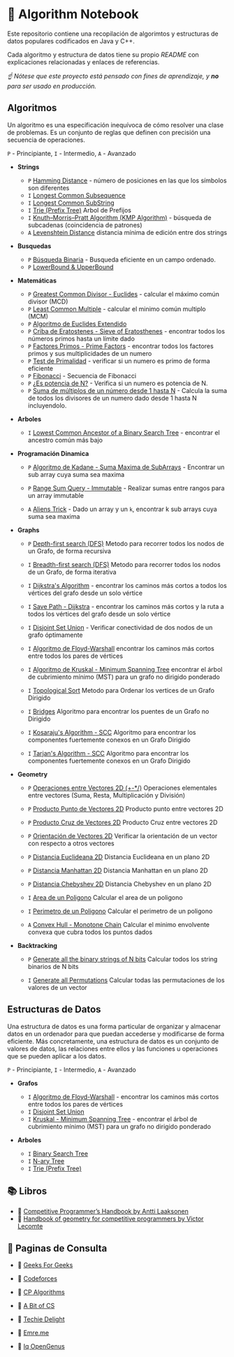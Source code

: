 # :pushpin: Algorithm Notebook

Este repositorio contiene una recopilación de algorimtos y estructuras de datos populares codificados en Java y C++.

Cada algoritmo y estructura de datos tiene su propio _README_ con explicaciones relacionadas y enlaces de referencias.

*☝ Nótese que este proyecto está pensado con fines de aprendizaje,
y **no** para ser usado en producción.*

## Algoritmos

Un algoritmo es una especificación inequívoca de cómo resolver una clase de problemas. Es un conjunto de reglas que definen con precisión una secuencia de operaciones.

`P` - Principiante, `I` - Intermedio, `A` - Avanzado

* **Strings**
    * `P` [Hamming Distance](https://github.com/LuisMBaezCo/AlgorithmNotebook/tree/master/String/Hamming%20Distance) - número de posiciones en las que los símbolos son diferentes
    * `I` [Longest Common Subsequence](https://github.com/LuisMBaezCo/AlgorithmNotebook/tree/master/String/Longest%20Common%20Subsequence)
    * `I` [Longest Common SubString](https://github.com/LuisMBaezCo/AlgorithmNotebook/tree/master/String/Longest%20Common%20SubString)
    * `I` [Trie (Prefix Tree)](https://github.com/LuisMBaezCo/AlgorithmNotebook/tree/master/String/Prefix%20Tree%20-%20Trie) Arbol de Prefijos
    * `I` [Knuth–Morris–Pratt Algorithm (KMP Algorithm)](https://github.com/LuisMBaezCo/AlgorithmNotebook/tree/master/String/Knuth-Morris-Pratt) - búsqueda de subcadenas (coincidencia de patrones) 
    * `A` [Levenshtein Distance](https://github.com/LuisMBaezCo/AlgorithmNotebook/tree/master/String/Levenshtein%20Distance) distancia mínima de edición entre dos strings

* **Busquedas**
    * `P` [Búsqueda Binaria](https://github.com/LuisMBaezCo/AlgorithmNotebook/tree/master/Searches/Binary%20Search/Binary%20Search) -  Busqueda eficiente en un campo ordenado.
    * `P` [LowerBound & UpperBound](https://github.com/LuisMBaezCo/AlgorithmNotebook/tree/master/Searches/Binary%20Search/LowerBound%20%26%20UpperBound)

* **Matemáticas**
    * `P` [Greatest Common Divisor - Euclides](https://github.com/LuisMBaezCo/AlgorithmNotebook/tree/master/Math/GCD-LCM/GCD) - calcular el máximo común divisor (MCD)
    * `P` [Least Common Multiple](https://github.com/LuisMBaezCo/AlgorithmNotebook/tree/master/Math/GCD-LCM/LCM) - calcular el minimo común multiplo (MCM)
    * `P` [Algoritmo de Euclides Extendido](#)
    * `P` [Criba de Eratostenes - Sieve of Eratosthenes](https://github.com/LuisMBaezCo/AlgorithmNotebook/tree/master/Math/Prime%20Numbers/Sieve%20of%20Eratosthenes) - encontrar todos los números primos hasta un límite dado
    * `P` [Factores Primos - Prime Factors](https://github.com/LuisMBaezCo/AlgorithmNotebook/tree/master/Math/Prime%20Numbers/Prime%20Factors) - encontrar todos los factores primos y sus multiplicidades de un numero
    * `P` [Test de Primalidad](https://github.com/LuisMBaezCo/AlgorithmNotebook/tree/master/Math/Prime%20Numbers/Primality%20Test) - verificar si un numero es primo de forma eficiente
    * `P` [Fibonacci](https://github.com/LuisMBaezCo/AlgorithmNotebook/tree/master/Math/Fibonacci) - Secuencia de Fibonacci
    * `P` [¿Es potencia de N?](https://github.com/LuisMBaezCo/AlgorithmNotebook/tree/master/Math/Toolbox/It%20is%20Power%20of%20N) - Verifica si un numero es potencia de N.
    * `P` [Suma de múltiplos de un número desde 1 hasta N](https://github.com/LuisMBaezCo/AlgorithmNotebook/tree/master/Math/Toolbox/Sum%20of%20multiples%20of%20a%20number%20up%20to%20N) - Calcula la suma de todos los divisores de un numero dado desde 1 hasta N incluyendolo.

* **Arboles**
    * `I` [Lowest Common Ancestor of a Binary Search Tree](https://github.com/LuisMBaezCo/AlgorithmNotebook/tree/master/Tree/Lowest%20Common%20Ancestor%20-%20BST) - encontrar el ancestro común más bajo

* **Programación Dinamica**
    * `P` [Algoritmo de Kadane - Suma Maxima de SubArrays](https://github.com/LuisMBaezCo/AlgorithmNotebook/tree/master/Dynamic%20Programming/Algoritmo%20de%20Kadane%20-%20Suma%20Maxima%20de%20SubArrays) - Encontrar un sub array cuya suma sea maxima
    * `P` [Range Sum Query - Immutable](https://github.com/LuisMBaezCo/AlgorithmNotebook/tree/master/Dynamic%20Programming/Range%20Sum%20Query%20-%20Immutable) - Realizar sumas entre rangos para un array immutable

    * `A` [Aliens Trick](https://github.com/LuisMBaezCo/AlgorithmNotebook/tree/master/Dynamic%20Programming/Aliens%20Trick) - Dado un array y un `k`, encontrar k sub arrays cuya suma sea maxima

* **Graphs**
    * `P` [Depth-first search (DFS)](https://github.com/LuisMBaezCo/AlgorithmNotebook/tree/master/Graph/dfs) Metodo para recorrer todos los nodos de un Grafo, de forma recursiva

    * `I` [Breadth-first search (DFS)](https://github.com/LuisMBaezCo/AlgorithmNotebook/tree/master/Graph/bfs) Metodo para recorrer todos los nodos de un Grafo, de forma iterativa

    * `I` [Dijkstra's Algorithm](https://github.com/LuisMBaezCo/AlgorithmNotebook/tree/master/Graph/Dijkstra) - encontrar los caminos más cortos a todos los vértices del grafo desde un solo vértice

    * `I` [Save Path - Dijkstra](https://github.com/LuisMBaezCo/AlgorithmNotebook/tree/master/Graph/Save%20Path%20-%20Dijkstra) - encontrar los caminos más cortos y la ruta a todos los vértices del grafo desde un solo vértice

    * `I` [Disjoint Set Union](https://github.com/LuisMBaezCo/AlgorithmNotebook/tree/master/Graph/Disjoint%20Set%20Union) - Verificar conectividad de dos nodos de un grafo óptimamente

    * `I` [Algoritmo de Floyd-Warshall](https://github.com/LuisMBaezCo/AlgorithmNotebook/tree/master/Graph/Algoritmo%20de%20Floyd-Warshall) encontrar los caminos más cortos entre todos los pares de vértices

    * `I` [Algoritmo de Kruskal - Minimum Spanning Tree](https://github.com/LuisMBaezCo/AlgorithmNotebook/tree/master/Graph/Kruskal%20-%20Minimum%20Spanning%20Tree) encontrar el árbol de cubrimiento mínimo (MST) para un grafo no dirigido ponderado

    * `I` [Topological Sort](https://github.com/LuisMBaezCo/AlgorithmNotebook/tree/master/Graph/Topological%20Sort) Metodo para Ordenar los vertices de un Grafo Dirigido

    * `I` [Bridges](https://github.com/LuisMBaezCo/AlgorithmNotebook/tree/master/Graph/Bridges) Algoritmo para encontrar los puentes de un Grafo no Dirigido

    * `I` [Kosaraju's Algorithm - SCC](https://github.com/LuisMBaezCo/AlgorithmNotebook/tree/master/Graph/Strongly%20Connected%20Components/Kosaraju's%20Algorithm) Algoritmo para encontrar los componentes fuertemente conexos en un Grafo Dirigido

    * `I` [Tarjan's Algorithm - SCC](https://github.com/LuisMBaezCo/AlgorithmNotebook/tree/master/Graph/Strongly%20Connected%20Components/Tarjan's%20Algorithm) Algoritmo para encontrar los componentes fuertemente conexos en un Grafo Dirigido

* **Geometry**
    * `P` [Operaciones entre Vectores 2D (+-*/)](https://github.com/LuisMBaezCo/AlgorithmNotebook/tree/master/Geometry/Vector%202D) Operaciones elementales entre vectores (Suma, Resta, Multiplicación y División)

    * `P` [Producto Punto de Vectores 2D](https://github.com/LuisMBaezCo/AlgorithmNotebook/tree/master/Geometry/Vector%202D) Producto punto entre vectores 2D

    * `P` [Producto Cruz de Vectores 2D](https://github.com/LuisMBaezCo/AlgorithmNotebook/tree/master/Geometry/Vector%202D) Producto Cruz entre vectores 2D

    * `P` [Orientación de Vectores 2D](https://github.com/LuisMBaezCo/AlgorithmNotebook/tree/master/Geometry/Vector%202D) Verificar la orientación de un vector con respecto a otros vectores

    * `P` [Distancia Euclideana 2D](https://github.com/LuisMBaezCo/AlgorithmNotebook/tree/master/Geometry/Vector%202D) Distancia Euclideana en un plano 2D

    * `P` [Distancia Manhattan 2D](https://github.com/LuisMBaezCo/AlgorithmNotebook/tree/master/Geometry/Vector%202D) Distancia Manhattan en un plano 2D

    * `P` [Distancia Chebyshev 2D](https://github.com/LuisMBaezCo/AlgorithmNotebook/tree/master/Geometry/Vector%202D) Distancia Chebyshev en un plano 2D

    * `I` [Area de un Poligono](https://github.com/LuisMBaezCo/AlgorithmNotebook/tree/master/Geometry/Vector%202D) Calcular el area de un poligono

    * `I` [Perimetro de un Poligono](https://github.com/LuisMBaezCo/AlgorithmNotebook/tree/master/Geometry/Vector%202D) Calcular el perimetro de un poligono
    
    * `A` [Convex Hull - Monotone Chain](https://github.com/LuisMBaezCo/AlgorithmNotebook/tree/master/Geometry/Convex%20Hull/Monotone%20Chain) Calcular el minimo envolvente convexa que cubra todos los puntos dados

* **Backtracking**
    * `P` [Generate all the binary strings of N bits](https://github.com/LuisMBaezCo/AlgorithmNotebook/tree/master/Backtracking/Generate%20all%20the%20binary%20strings%20of%20N%20bits) Calcular todos los string binarios de N bits

    * `I` [Generate all Permutations](https://github.com/LuisMBaezCo/AlgorithmNotebook/tree/master/Backtracking/Generate%20all%20Permutations) Calcular todas las permutaciones de los valores de un vector


## Estructuras de Datos

Una estructura de datos es una forma particular de organizar y almacenar datos en un ordenador para que puedan accederse y modificarse de forma eficiente. Más concretamente, una estructura de datos es un conjunto de valores de datos, las relaciones entre ellos y las funciones u operaciones que se pueden aplicar a los datos.

`P` - Principiante, `I` - Intermedio, `A` - Avanzado

* **Grafos**
    * `I` [Algoritmo de Floyd-Warshall](https://github.com/LuisMBaezCo/AlgorithmNotebook/tree/master/Graph/Algoritmo%20de%20Floyd-Warshall) - encontrar los caminos más cortos entre todos los pares de vértices
    * `I` [Disjoint Set Union](https://github.com/LuisMBaezCo/AlgorithmNotebook/tree/master/Graph/Disjoint%20Set%20Union)
    * `I` [Kruskal - Minimum Spanning Tree](https://github.com/LuisMBaezCo/AlgorithmNotebook/tree/master/Graph/Kruskal%20-%20Minimum%20Spanning%20Tree) - encontrar el árbol de cubrimiento mínimo (MST) para un grafo no dirigido ponderado

* **Arboles**
    * `I` [Binary Search Tree](https://github.com/LuisMBaezCo/AlgorithmNotebook/tree/master/Tree/%20Binary%20Search%20Tree)
    * `I` [N-ary Tree](https://github.com/LuisMBaezCo/AlgorithmNotebook/tree/master/Tree/%20N-ary%20Tree)
    * `I` [Trie (Prefix Tree)](https://github.com/LuisMBaezCo/AlgorithmNotebook/tree/master/String/Trie)

## :books: Libros

* :blue_book: [Competitive Programmer’s Handbook by Antti Laaksonen](https://cses.fi/book/book.pdf)
* :blue_book: [Handbook of geometry for competitive programmers by Victor Lecomte](https://vlecomte.github.io/cp-geo.pdf)

## :bookmark_tabs: Paginas de Consulta

* :bookmark: [Geeks For Geeks](https://www.geeksforgeeks.org)

* :bookmark: [Codeforces](https://codeforces.com/blog/entry/57282)

* :bookmark: [CP Algorithms](https://cp-algorithms.com/)

* :bookmark: [A Bit of CS](https://abitofcs.blogspot.com/)

* :bookmark: [Techie Delight](https://www.techiedelight.com/)

* :bookmark: [Emre.me](https://emre.me/)

* :bookmark: [Iq OpenGenus](https://iq.opengenus.org/)